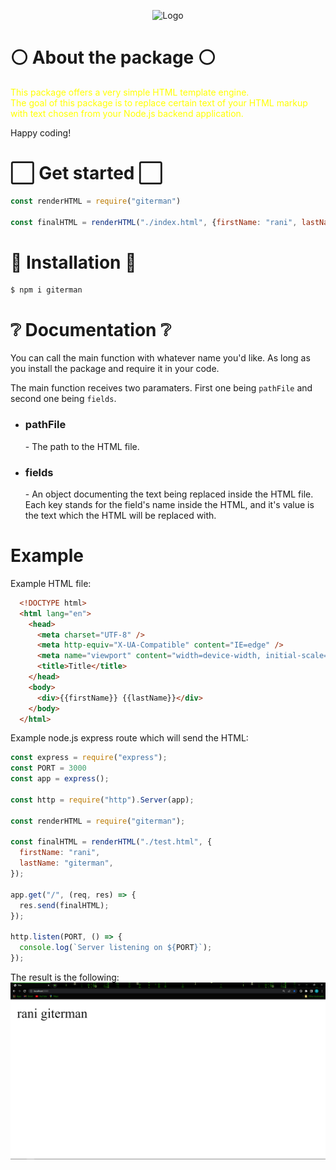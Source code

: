 <p align="center">
  <img width="600" src="https://heise.cloudimg.io/width/960/q75.png-lossy-75.webp-lossy-75.foil1/_www-heise-de_/tipps-tricks/imgs/96/2/3/1/5/3/7/7/pixabay_html_cc0-0ae70badc783a872.jpeg" alt="Logo"/>
  <br>

</p>

<h1>
 ⚪ About the package ⚪
</h1>
<p style="color: yellow;">
  This package offers a very simple HTML template engine. <br>
  The goal of this package is to replace certain text of your HTML markup with text chosen from your Node.js backend application. <br>
  
  Happy coding!
</p>

<h1>
 ⬜ Get started ⬜
</h1>
<p style="color: yellow;">
  
```js
const renderHTML = require("giterman")

const finalHTML = renderHTML("./index.html", {firstName: "rani", lastName: "giterman"})

```
</p>

<h1>
  🤍 Installation 🤍
</h1>
<p style="color: yellow;">

```
$ npm i giterman
```

</p>

<h1>
 ❔ <b>Documentation</b> ❔
</h1>

<p>
You can call the main function with whatever name you'd like. As long as you install the package and require it in your code. <br>

The main function receives two paramaters. First one being `pathFile` and second one being `fields`.

- <h3>pathFile</h3> - The path to the HTML file.
- <h3>fields</h3> - An object documenting the text being replaced inside the HTML file. Each key stands for the field's name inside the HTML, 
    and it's value is the text which the HTML will be replaced with.
</p>

<h1>Example</h1>
<p>
Example HTML file:

```html
  <!DOCTYPE html>
  <html lang="en">
    <head>
      <meta charset="UTF-8" />
      <meta http-equiv="X-UA-Compatible" content="IE=edge" />
      <meta name="viewport" content="width=device-width, initial-scale=1.0" />
      <title>Title</title>
    </head>
    <body>
      <div>{{firstName}} {{lastName}}</div>
    </body>
  </html>
```

Example node.js express route which will send the HTML:

```js
const express = require("express");
const PORT = 3000
const app = express();

const http = require("http").Server(app);

const renderHTML = require("giterman");

const finalHTML = renderHTML("./test.html", {
  firstName: "rani",
  lastName: "giterman",
});

app.get("/", (req, res) => {
  res.send(finalHTML);
});

http.listen(PORT, () => {
  console.log(`Server listening on ${PORT}`);
});
```
The result is the following:
![res](res.png)
</p>

